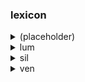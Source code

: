### lexicon



<details>
<summary>(placeholder)</summary>
á </br>
ánt </br>
í </br>
ínt </br>
ú </br>
únt </br>
é </br>
ché </br>
céme </br>
ó </br>
chó </br>
cómo </br>
íeri </br>
yí </br>
áera </br>
yá </br>
úeru </br>
yú </br>
éire </br>
yé </br>
óiro </br>
yó </br>
</details>

<details>
<summary>lum</summary>
lumá </br>
lumánt </br>
lumí </br>
lumínt </br>
lumú </br>
lumúnt </br>
lumé </br>
lumché </br>
lumcéme </br>
lumó </br>
lumchó </br>
lumcómo </br>
lumíeri </br>
lumyí </br>
lumáera </br>
lumyá </br>
lumúeru </br>
lumyú </br>
luméire </br>
lumyé </br>
lumóiro </br>
lumyó </br>
</details>

<details>
<summary>sil</summary>
silá </br>
silánt </br>
silí </br>
silínt </br>
silú </br>
silúnt </br>
silé </br>
silché </br>
silcéme </br>
siló </br>
silchó </br>
silcómo </br>
silíeri </br>
silyí </br>
siláera </br>
silyá </br>
silúeru </br>
silyú </br>
siléire </br>
silyé </br>
silóiro </br>
silyó </br>
</details>

<details>
<summary>ven</summary>
vená </br>
venánt </br>
vení </br>
venínt </br>
venú </br>
venúnt </br>
vené </br>
venché </br>
vencéme </br>
venó </br>
venchó </br>
vencómo </br>
veníeri </br>
venyí </br>
venáera </br>
venyá </br>
venúeru </br>
venyú </br>
venéire </br>
venyé </br>
venóiro </br>
venyó </br>
</details>
